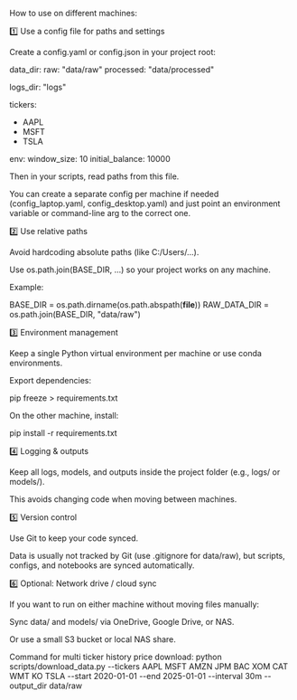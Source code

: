 How to use on different machines:

1️⃣ Use a config file for paths and settings

Create a config.yaml or config.json in your project root:

data_dir:
  raw: "data/raw"
  processed: "data/processed"

logs_dir: "logs"

tickers:
  - AAPL
  - MSFT
  - TSLA

env:
  window_size: 10
  initial_balance: 10000


Then in your scripts, read paths from this file.

You can create a separate config per machine if needed (config_laptop.yaml, config_desktop.yaml) and just point an environment variable or command-line arg to the correct one.

2️⃣ Use relative paths

Avoid hardcoding absolute paths (like C:/Users/...).

Use os.path.join(BASE_DIR, ...) so your project works on any machine.

Example:

BASE_DIR = os.path.dirname(os.path.abspath(__file__))
RAW_DATA_DIR = os.path.join(BASE_DIR, "data/raw")

3️⃣ Environment management

Keep a single Python virtual environment per machine or use conda environments.

Export dependencies:

pip freeze > requirements.txt


On the other machine, install:

pip install -r requirements.txt

4️⃣ Logging & outputs

Keep all logs, models, and outputs inside the project folder (e.g., logs/ or models/).

This avoids changing code when moving between machines.

5️⃣ Version control

Use Git to keep your code synced.

Data is usually not tracked by Git (use .gitignore for data/raw), but scripts, configs, and notebooks are synced automatically.

6️⃣ Optional: Network drive / cloud sync

If you want to run on either machine without moving files manually:

Sync data/ and models/ via OneDrive, Google Drive, or NAS.

Or use a small S3 bucket or local NAS share.


Command for multi ticker history price download:
python scripts/download_data.py --tickers AAPL MSFT AMZN JPM BAC XOM CAT WMT KO TSLA --start 2020-01-01 --end 2025-01-01 --interval 30m --output_dir data/raw